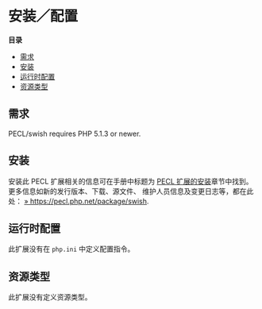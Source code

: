 安装／配置
==========

**目录**

-   [需求](/swish/setup.html#需求)
-   [安装](/swish/setup.html#安装)
-   [运行时配置](/swish/setup.html#运行时配置)
-   [资源类型](/swish/setup.html#资源类型)

需求
----

PECL/swish requires PHP 5.1.3 or newer.

安装
----

安装此 PECL 扩展相关的信息可在手册中标题为
<a href="/install/pecl.html" class="link">PECL 扩展的安装</a>章节中找到。更多信息如新的发行版本、下载、源文件、
维护人员信息及变更日志等，都在此处：
<a href="https://pecl.php.net/package/swish" class="link external">» https://pecl.php.net/package/swish</a>.

运行时配置
----------

此扩展没有在 `php.ini` 中定义配置指令。

资源类型
--------

此扩展没有定义资源类型。
